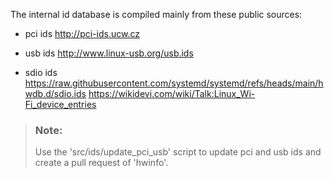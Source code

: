 The internal id database is compiled mainly from these public sources:

* pci ids
  http://pci-ids.ucw.cz

* usb ids
  http://www.linux-usb.org/usb.ids

* sdio ids
  https://raw.githubusercontent.com/systemd/systemd/refs/heads/main/hwdb.d/sdio.ids
  https://wikidevi.com/wiki/Talk:Linux_Wi-Fi_device_entries

> ### Note:
> Use the 'src/ids/update_pci_usb' script to update pci and usb ids and
> create a pull request of 'hwinfo'.

